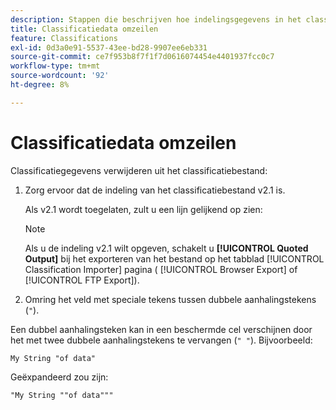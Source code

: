 ```yaml
---
description: Stappen die beschrijven hoe indelingsgegevens in het classificatiebestand kunnen worden verwijderd.
title: Classificatiedata omzeilen
feature: Classifications
exl-id: 0d3a0e91-5537-43ee-bd28-9907ee6eb331
source-git-commit: ce7f953b8f7f1f7d0616074454e4401937fcc0c7
workflow-type: tm+mt
source-wordcount: '92'
ht-degree: 8%

---
```


# Classificatiedata omzeilen

Classificatiegegevens verwijderen uit het classificatiebestand:

<!--Meike, please check this page against orginal. It might be missing information. -->

1. Zorg ervoor dat de indeling van het classificatiebestand v2.1 is.

   Als v2.1 wordt toegelaten, zult u een lijn gelijkend op zien:

   >[!NOTE]
   >
   >Als u de indeling v2.1 wilt opgeven, schakelt u **[!UICONTROL Quoted Output]** bij het exporteren van het bestand op het tabblad [!UICONTROL Classification Importer] pagina ( [!UICONTROL Browser Export] of [!UICONTROL FTP Export]).

1. Omring het veld met speciale tekens tussen dubbele aanhalingstekens (`"`).

Een dubbel aanhalingsteken kan in een beschermde cel verschijnen door het met twee dubbele aanhalingstekens te vervangen (`" "`). Bijvoorbeeld:

```
My String "of data"
```

Geëxpandeerd zou zijn:

```
"My String ""of data"""
```
